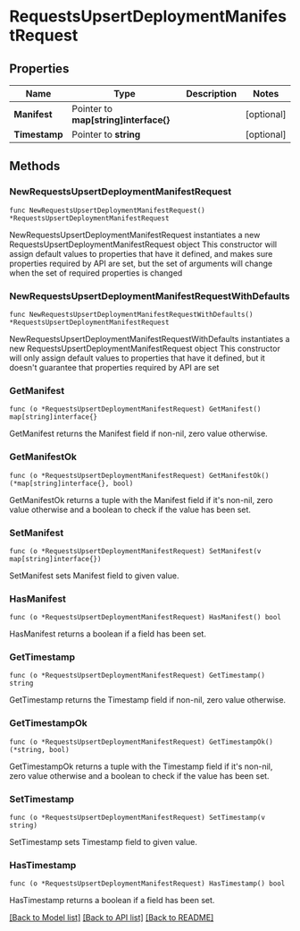 # RequestsUpsertDeploymentManifestRequest

## Properties

Name | Type | Description | Notes
------------ | ------------- | ------------- | -------------
**Manifest** | Pointer to **map[string]interface{}** |  | [optional] 
**Timestamp** | Pointer to **string** |  | [optional] 

## Methods

### NewRequestsUpsertDeploymentManifestRequest

`func NewRequestsUpsertDeploymentManifestRequest() *RequestsUpsertDeploymentManifestRequest`

NewRequestsUpsertDeploymentManifestRequest instantiates a new RequestsUpsertDeploymentManifestRequest object
This constructor will assign default values to properties that have it defined,
and makes sure properties required by API are set, but the set of arguments
will change when the set of required properties is changed

### NewRequestsUpsertDeploymentManifestRequestWithDefaults

`func NewRequestsUpsertDeploymentManifestRequestWithDefaults() *RequestsUpsertDeploymentManifestRequest`

NewRequestsUpsertDeploymentManifestRequestWithDefaults instantiates a new RequestsUpsertDeploymentManifestRequest object
This constructor will only assign default values to properties that have it defined,
but it doesn't guarantee that properties required by API are set

### GetManifest

`func (o *RequestsUpsertDeploymentManifestRequest) GetManifest() map[string]interface{}`

GetManifest returns the Manifest field if non-nil, zero value otherwise.

### GetManifestOk

`func (o *RequestsUpsertDeploymentManifestRequest) GetManifestOk() (*map[string]interface{}, bool)`

GetManifestOk returns a tuple with the Manifest field if it's non-nil, zero value otherwise
and a boolean to check if the value has been set.

### SetManifest

`func (o *RequestsUpsertDeploymentManifestRequest) SetManifest(v map[string]interface{})`

SetManifest sets Manifest field to given value.

### HasManifest

`func (o *RequestsUpsertDeploymentManifestRequest) HasManifest() bool`

HasManifest returns a boolean if a field has been set.

### GetTimestamp

`func (o *RequestsUpsertDeploymentManifestRequest) GetTimestamp() string`

GetTimestamp returns the Timestamp field if non-nil, zero value otherwise.

### GetTimestampOk

`func (o *RequestsUpsertDeploymentManifestRequest) GetTimestampOk() (*string, bool)`

GetTimestampOk returns a tuple with the Timestamp field if it's non-nil, zero value otherwise
and a boolean to check if the value has been set.

### SetTimestamp

`func (o *RequestsUpsertDeploymentManifestRequest) SetTimestamp(v string)`

SetTimestamp sets Timestamp field to given value.

### HasTimestamp

`func (o *RequestsUpsertDeploymentManifestRequest) HasTimestamp() bool`

HasTimestamp returns a boolean if a field has been set.


[[Back to Model list]](../README.md#documentation-for-models) [[Back to API list]](../README.md#documentation-for-api-endpoints) [[Back to README]](../README.md)


